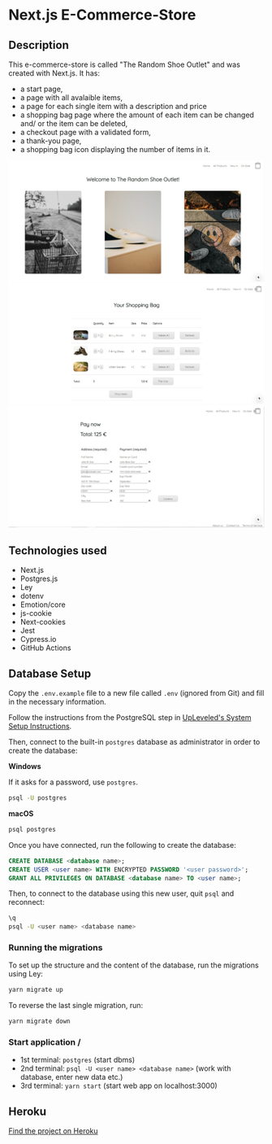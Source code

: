 # Next.js E-Commerce-Store

## Description

This e-commerce-store is called "The Random Shoe Outlet" and was created with Next.js. It has:

- a start page,
- a page with all avalaible items,
- a page for each single item with a description and price
- a shopping bag page where the amount of each item can be changed and/ or the item can be deleted,
- a checkout page with a validated form,
- a thank-you page,
- a shopping bag icon displaying the number of items in it.

![start page](/screenshot_home.jpg)
![shopping bag](/screenshot_shopping_bag.jpg)
![check out page](/screenshot_checkout.jpg)

## Technologies used

- Next.js
- Postgres.js
- Ley
- dotenv
- Emotion/core
- js-cookie
- Next-cookies
- Jest
- Cypress.io
- GitHub Actions

## Database Setup

Copy the `.env.example` file to a new file called `.env` (ignored from Git) and fill in the necessary information.

Follow the instructions from the PostgreSQL step in [UpLeveled's System Setup Instructions](https://github.com/upleveled/system-setup/blob/master/readme.md).

Then, connect to the built-in `postgres` database as administrator in order to create the database:

**Windows**

If it asks for a password, use `postgres`.

```sh
psql -U postgres
```

**macOS**

```sh
psql postgres
```

Once you have connected, run the following to create the database:

```sql
CREATE DATABASE <database name>;
CREATE USER <user name> WITH ENCRYPTED PASSWORD '<user password>';
GRANT ALL PRIVILEGES ON DATABASE <database name> TO <user name>;
```

Then, to connect to the database using this new user, quit `psql` and reconnect:

```sh
\q
psql -U <user name> <database name>
```

### Running the migrations

To set up the structure and the content of the database, run the migrations using Ley:

```sh
yarn migrate up
```

To reverse the last single migration, run:

```sh
yarn migrate down
```

### Start application /

- 1st terminal: `postgres` (start dbms)
- 2nd terminal: `psql -U <user name> <database name>` (work with database, enter new data etc.)
- 3rd terminal: `yarn start` (start web app on localhost:3000)

## Heroku

[Find the project on Heroku](https://the-random-shoe-outlet.herokuapp.com/)
